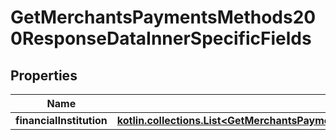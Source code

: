 
# GetMerchantsPaymentsMethods200ResponseDataInnerSpecificFields

## Properties
Name | Type | Description | Notes
------------ | ------------- | ------------- | -------------
**financialInstitution** | [**kotlin.collections.List&lt;GetMerchantsPaymentsMethods200ResponseDataInnerSpecificFieldsFinancialInstitutionInner&gt;**](GetMerchantsPaymentsMethods200ResponseDataInnerSpecificFieldsFinancialInstitutionInner.md) |  |  [optional]



